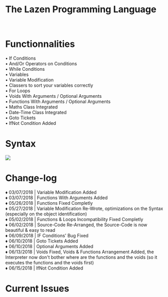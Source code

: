 <h1>The Lazen Programming Language</h1>
<br>
<h1>Functionnalities</h1>

• If Conditions<br>
• And/Or Operators on Conditions<br>
• While Conditions<br>
• Variables<br>
• Variable Modification<br>
• Classers to sort your variables correctly<br>
• For Loops<br>
• Voids With Arguments / Optional Arguments<br>
• Functions With Arguments / Optional Arguments<br>
• Maths Class Integrated<br>
• Date-Time Class Integrated<br>
• Goto Tickets<br>
• IfNot Condition Added<br>

<h1>Syntax</h1>
<img src="https://image.ibb.co/cOo0k8/Capture.png"></img>


<h1>Change-log</h1>

♦ 03/07/2018 | Variable Modification Added<br>
♦ 03/07/2018 | Functions With Arguments Added<br>
♦ 05/26/2018 | Functions Fixed Completly<br>
♦ 05/27/2018 | Variable Modification Re-Wrote, optimizations on the Syntax (especially on the object identification)<br>
♦ 05/02/2018 | Functions & Loops Incompatibility Fixed Completly<br>
♦ 06/02/2018 | Source-Code Re-Arranged, the Source-Code is now beautiful & easy to read<br>
♦ 06/09/2018 | IF Conditions' Bug Fixed<br>
♦ 06/10/2018 | Goto Tickets Added<br>
♦ 06/10/2018 | Optional Arguments Added<br>
♦ 06/13/2018 | Voids Fixed, Voids & Functions Arrangement Added, the Interpreter now don't bother where are the functions and the voids (so it executes the functions and the voids first)<br>
♦ 06/15/2018 | IfNot Condition Added<br>


<h1>Current Issues</h1>

